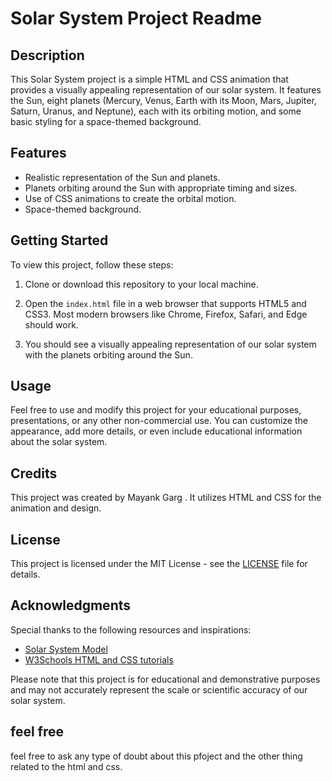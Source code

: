 

# Solar System Project Readme

## Description
This Solar System project is a simple HTML and CSS animation that provides a visually appealing representation of our solar system. It features the Sun, eight planets (Mercury, Venus, Earth with its Moon, Mars, Jupiter, Saturn, Uranus, and Neptune), each with its orbiting motion, and some basic styling for a space-themed background.

## Features
- Realistic representation of the Sun and planets.
- Planets orbiting around the Sun with appropriate timing and sizes.
- Use of CSS animations to create the orbital motion.
- Space-themed background.

## Getting Started
To view this project, follow these steps:

1. Clone or download this repository to your local machine.

2. Open the `index.html` file in a web browser that supports HTML5 and CSS3. Most modern browsers like Chrome, Firefox, Safari, and Edge should work.

3. You should see a visually appealing representation of our solar system with the planets orbiting around the Sun.

## Usage
Feel free to use and modify this project for your educational purposes, presentations, or any other non-commercial use. You can customize the appearance, add more details, or even include educational information about the solar system.

## Credits
This project was created by Mayank Garg . It utilizes HTML and CSS for the animation and design.

## License
This project is licensed under the MIT License - see the [LICENSE](LICENSE) file for details.

## Acknowledgments
Special thanks to the following resources and inspirations:

- [Solar System Model](https://en.wikipedia.org/wiki/Solar_System_model)
- [W3Schools HTML and CSS tutorials](https://www.w3schools.com/)

Please note that this project is for educational and demonstrative purposes and may not accurately represent the scale or scientific accuracy of our solar system.


## feel free 
feel free to ask any type of doubt about this pfoject and the other thing related to the html and css.
